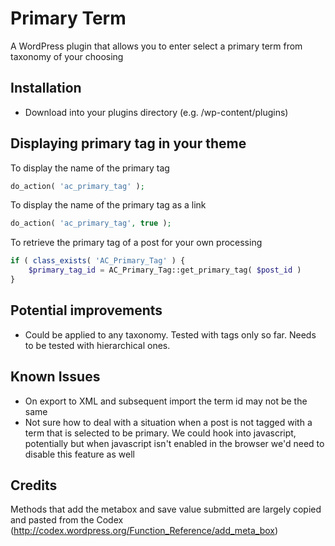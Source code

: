 Primary Term
=================

A WordPress plugin that allows you to enter select a primary term from taxonomy of your choosing

## Installation

* Download into your plugins directory (e.g. /wp-content/plugins)

## Displaying primary tag in your theme

To display the name of the primary tag

```php
do_action( 'ac_primary_tag' );
```

To display the name of the primary tag as a link

```php
do_action( 'ac_primary_tag', true );
```

To retrieve the primary tag of a post for your own processing

```php
if ( class_exists( 'AC_Primary_Tag' ) {
	$primary_tag_id = AC_Primary_Tag::get_primary_tag( $post_id )
}
```

## Potential improvements

* Could be applied to any taxonomy. Tested with tags only so far. Needs to be tested with hierarchical ones.

## Known Issues

* On export to XML and subsequent import the term id may not be the same
* Not sure how to deal with a situation when a post is not tagged with a term that is selected to be primary. 
We could hook into javascript, potentially but when javascript isn't enabled in the browser we'd need to 
disable this feature as well

## Credits

Methods that add the metabox and save value submitted are largely copied and pasted from the Codex (http://codex.wordpress.org/Function_Reference/add_meta_box)